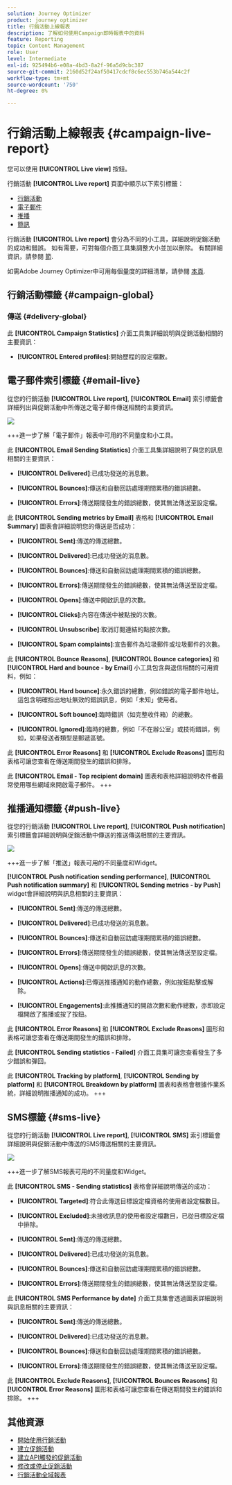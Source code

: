 ```yaml
---
solution: Journey Optimizer
product: journey optimizer
title: 行銷活動上線報表
description: 了解如何使用Campaign即時報表中的資料
feature: Reporting
topic: Content Management
role: User
level: Intermediate
exl-id: 925494b6-e08a-4bd3-8a2f-96a5d9cbc387
source-git-commit: 2160d52f24af50417cdcf8c6ec553b746a544c2f
workflow-type: tm+mt
source-wordcount: '750'
ht-degree: 0%

---
```


# 行銷活動上線報表 {#campaign-live-report}

您可以使用 **[!UICONTROL Live view]** 按鈕。

行銷活動 **[!UICONTROL Live report]** 頁面中顯示以下索引標籤：

* [行銷活動](#campaign-live)
* [電子郵件](#email-live)
* [推播](#push-live)
* [簡訊](#sms-live)


行銷活動 **[!UICONTROL Live report]** 會分為不同的小工具，詳細說明促銷活動的成功和錯誤。 如有需要，可對每個介面工具集調整大小並加以刪除。 有關詳細資訊，請參閱 [節](../reports/live-report.md#modify-dashboard).

如需Adobe Journey Optimizer中可用每個量度的詳細清單，請參閱 [本頁](live-report.md#list-of-components-live).

## 行銷活動標籤 {#campaign-global}

### 傳送 {#delivery-global}

此 **[!UICONTROL Campaign Statistics]** 介面工具集詳細說明與促銷活動相關的主要資訊：

* **[!UICONTROL Entered profiles]**:開始歷程的設定檔數。

<!--
### Experimentation tab (#experimentation-live)

From your Campaign **[!UICONTROL Live report]**, the **[!UICONTROL Experimentation]** tab details the main information relative to how each variant is performing and if there is was winner during the test.
-->

## 電子郵件索引標籤 {#email-live}

從您的行銷活動 **[!UICONTROL Live report]**, **[!UICONTROL Email]** 索引標籤會詳細列出與促銷活動中所傳送之電子郵件傳送相關的主要資訊。

![](assets/campaign_report_live_1.png)

+++進一步了解「電子郵件」報表中可用的不同量度和小工具。

此 **[!UICONTROL Email Sending Statistics]** 介面工具集詳細說明了與您的訊息相關的主要資訊：

* **[!UICONTROL Delivered]**:已成功發送的消息數。

* **[!UICONTROL Bounces]**:傳送和自動回訪處理期間累積的錯誤總數。

* **[!UICONTROL Errors]**:傳送期間發生的錯誤總數，使其無法傳送至設定檔。

此 **[!UICONTROL Sending metrics by Email]** 表格和 **[!UICONTROL Email Summary]** 圖表會詳細說明您的傳送是否成功：

* **[!UICONTROL Sent]**:傳送的傳送總數。

* **[!UICONTROL Delivered]**:已成功發送的消息數。

* **[!UICONTROL Bounces]**:傳送和自動回訪處理期間累積的錯誤總數。

* **[!UICONTROL Errors]**:傳送期間發生的錯誤總數，使其無法傳送至設定檔。

* **[!UICONTROL Opens]**:傳送中開啟訊息的次數。

* **[!UICONTROL Clicks]**:內容在傳送中被點按的次數。

* **[!UICONTROL Unsubscribe]**:取消訂閱連結的點按次數。

* **[!UICONTROL Spam complaints]**:宣告郵件為垃圾郵件或垃圾郵件的次數。

此 **[!UICONTROL Bounce Reasons]**, **[!UICONTROL Bounce categories]** 和 **[!UICONTROL Hard and bounce - by Email]** 小工具包含與退信相關的可用資料，例如：

* **[!UICONTROL Hard bounce]**:永久錯誤的總數，例如錯誤的電子郵件地址。 這包含明確指出地址無效的錯誤訊息，例如「未知」使用者。

* **[!UICONTROL Soft bounce]**:臨時錯誤（如完整收件箱）的總數。

* **[!UICONTROL Ignored]**:臨時的總數，例如「不在辦公室」或技術錯誤，例如，如果發送者類型是郵遞區號。

此 **[!UICONTROL Error Reasons]** 和 **[!UICONTROL Exclude Reasons]** 圖形和表格可讓您查看在傳送期間發生的錯誤和排除。

此 **[!UICONTROL Email - Top recipient domain]** 圖表和表格詳細說明收件者最常使用哪些網域來開啟電子郵件。
+++

## 推播通知標籤 {#push-live}

從您的行銷活動 **[!UICONTROL Live report]**, **[!UICONTROL Push notification]** 索引標籤會詳細說明與促銷活動中傳送的推送傳送相關的主要資訊。

![](assets/campaign_report_live_2.png)

+++進一步了解「推送」報表可用的不同量度和Widget。

**[!UICONTROL Push notification sending performance]**, **[!UICONTROL Push notification summary]** 和 **[!UICONTROL Sending metrics - by Push]** widget會詳細說明與訊息相關的主要資訊：

* **[!UICONTROL Sent]**:傳送的傳送總數。

* **[!UICONTROL Delivered]**:已成功發送的消息數。

* **[!UICONTROL Bounces]**:傳送和自動回訪處理期間累積的錯誤總數。

* **[!UICONTROL Errors]**:傳送期間發生的錯誤總數，使其無法傳送至設定檔。

* **[!UICONTROL Opens]**:傳送中開啟訊息的次數。

* **[!UICONTROL Actions]**:已傳送推播通知的動作總數，例如按鈕點擊或解除。

* **[!UICONTROL Engagements]**:此推播通知的開啟次數和動作總數，亦即設定檔開啟了推播或按了按鈕。

此 **[!UICONTROL Error Reasons]** 和 **[!UICONTROL Exclude Reasons]** 圖形和表格可讓您查看在傳送期間發生的錯誤和排除。

此 **[!UICONTROL Sending statistics - Failed]** 介面工具集可讓您查看發生了多少錯誤和彈回。

此 **[!UICONTROL Tracking by platform]**, **[!UICONTROL Sending by platform]** 和 **[!UICONTROL Breakdown by platform]** 圖表和表格會根據作業系統，詳細說明推播通知的成功。
+++

## SMS標籤 {#sms-live}

從您的行銷活動 **[!UICONTROL Live report]**, **[!UICONTROL SMS]** 索引標籤會詳細說明與促銷活動中傳送的SMS傳送相關的主要資訊。

![](assets/campaign_report_live_3.png)

+++進一步了解SMS報表可用的不同量度和Widget。

此 **[!UICONTROL SMS - Sending statistics]** 表格會詳細說明傳送的成功：

* **[!UICONTROL Targeted]**:符合此傳送目標設定檔資格的使用者設定檔數目。

* **[!UICONTROL Excluded]**:未接收訊息的使用者設定檔數目，已從目標設定檔中排除。

* **[!UICONTROL Sent]**:傳送的傳送總數。

* **[!UICONTROL Delivered]**:已成功發送的消息數。

* **[!UICONTROL Bounces]**:傳送和自動回訪處理期間累積的錯誤總數。

* **[!UICONTROL Errors]**:傳送期間發生的錯誤總數，使其無法傳送至設定檔。

此 **[!UICONTROL SMS Performance by date]** 介面工具集會透過圖表詳細說明與訊息相關的主要資訊：

* **[!UICONTROL Sent]**:傳送的傳送總數。

* **[!UICONTROL Delivered]**:已成功發送的消息數。

* **[!UICONTROL Bounces]**:傳送和自動回訪處理期間累積的錯誤總數。

* **[!UICONTROL Errors]**:傳送期間發生的錯誤總數，使其無法傳送至設定檔。

此 **[!UICONTROL Exclude Reasons]**, **[!UICONTROL Bounces Reasons]** 和 **[!UICONTROL Error Reasons]** 圖形和表格可讓您查看在傳送期間發生的錯誤和排除。
+++

## 其他資源

* [開始使用行銷活動](../campaigns/get-started-with-campaigns.md)
* [建立促銷活動](../campaigns/create-campaign.md)
* [建立API觸發的促銷活動](../campaigns/api-triggered-campaigns.md)
* [修改或停止促銷活動](../campaigns/modify-stop-campaign.md)
* [行銷活動全域報表](campaign-global-report.md)
